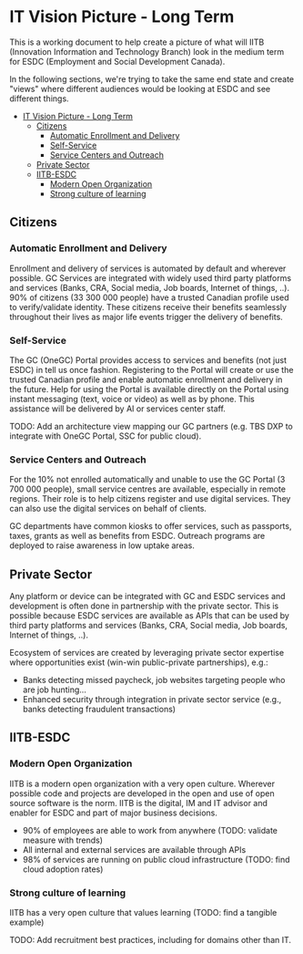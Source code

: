 # IT Vision Picture - Long Term

This is a working document to help create a picture of what will IITB (Innovation Information and Technology Branch) look in the medium term for ESDC (Employment and Social Development Canada).

In the following sections, we're trying to take the same end state and create "views" where different audiences would be looking at ESDC and see different things.

- [IT Vision Picture - Long Term](#IT-Vision-Picture---Long-Term)
  - [Citizens](#Citizens)
    - [Automatic Enrollment and Delivery](#Automatic-Enrollment-and-Delivery)
    - [Self-Service](#Self-Service)
    - [Service Centers and Outreach](#Service-Centers-and-Outreach)
  - [Private Sector](#Private-Sector)
  - [IITB-ESDC](#IITB-ESDC)
    - [Modern Open Organization](#Modern-Open-Organization)
    - [Strong culture of learning](#Strong-culture-of-learning)

## Citizens

### Automatic Enrollment and Delivery

Enrollment and delivery of services is automated by default and wherever possible.
GC Services are integrated with widely used third party platforms and services (Banks, CRA, Social media, Job boards, Internet of things, ..).
90% of citizens (33 300 000 people) have a trusted Canadian profile used to verify/validate identity.
These citizens receive their benefits seamlessly throughout their lives as major life events trigger the delivery of benefits.

### Self-Service

The GC (OneGC) Portal provides access to services and benefits (not just ESDC) in tell us once fashion.
Registering to the Portal will create or use the trusted Canadian profile and enable automatic enrollment and delivery in the future.
Help for using the Portal is available directly on the Portal using instant messaging (text, voice or video) as well as by phone.
This assistance will be delivered by AI or services center staff.

TODO: Add an architecture view mapping our GC partners (e.g. TBS DXP to integrate with OneGC Portal, SSC for public cloud).

### Service Centers and Outreach

For the 10% not enrolled automatically and unable to use the GC Portal (3 700 000 people), small service centres are available, especially in remote regions.
Their role is to help citizens register and use digital services.
They can also use the digital services on behalf of clients.

GC departments have common kiosks to offer services, such as passports, taxes, grants as well as benefits from ESDC.
Outreach programs are deployed to raise awareness in low uptake areas.

## Private Sector

Any platform or device can be integrated with GC and ESDC services and development is often done in partnership with the private sector.
This is possible because ESDC services are available as APIs that can be used by third party platforms and services (Banks, CRA, Social media, Job boards, Internet of things, ..).

Ecosystem of services are created by leveraging private sector expertise where opportunities exist (win-win public-private partnerships), e.g.:
- Banks detecting missed paycheck, job websites targeting people who are job hunting...
- Enhanced security through integration in private sector service (e.g., banks detecting fraudulent transactions)

## IITB-ESDC

### Modern Open Organization

IITB is a modern open organization with a very open culture.
Wherever possible code and projects are developed in the open and use of open source software is the norm.
IITB is the digital, IM and IT advisor and enabler for ESDC and part of major business decisions.

- 90% of employees are able to work from anywhere (TODO: validate measure with trends)
- All internal and external services are available through APIs
- 98% of services are running on public cloud infrastructure (TODO: find cloud adoption rates)

### Strong culture of learning

IITB has a very open culture that values learning (TODO: find a tangible example)

TODO: Add recruitment best practices, including for domains other than IT.
